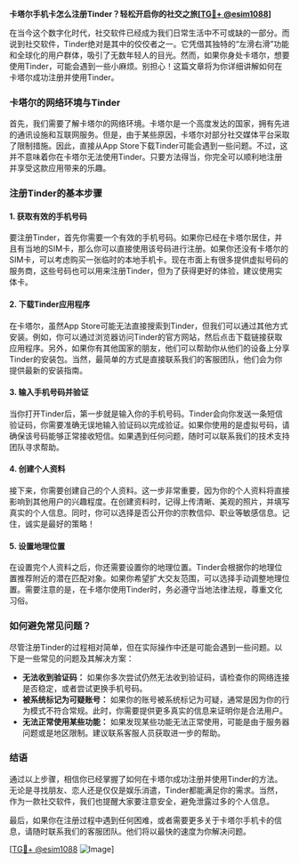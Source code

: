 **卡塔尔手机卡怎么注册Tinder？轻松开启你的社交之旅[[TG💪+ @esim1088](https://t.me/s/esim1088)]**

在当今这个数字化时代，社交软件已经成为我们日常生活中不可或缺的一部分。而说到社交软件，Tinder绝对是其中的佼佼者之一。它凭借其独特的“左滑右滑”功能和全球化的用户群体，吸引了无数年轻人的目光。然而，如果你身处卡塔尔，想要使用Tinder，可能会遇到一些小麻烦。别担心！这篇文章将为你详细讲解如何在卡塔尔成功注册并使用Tinder。

### 卡塔尔的网络环境与Tinder

首先，我们需要了解卡塔尔的网络环境。卡塔尔是一个高度发达的国家，拥有先进的通讯设施和互联网服务。但是，由于某些原因，卡塔尔对部分社交媒体平台采取了限制措施。因此，直接从App Store下载Tinder可能会遇到一些问题。不过，这并不意味着你在卡塔尔无法使用Tinder。只要方法得当，你完全可以顺利地注册并享受这款应用带来的乐趣。

### 注册Tinder的基本步骤

#### 1. 获取有效的手机号码

要注册Tinder，首先你需要一个有效的手机号码。如果你已经在卡塔尔居住，并且有当地的SIM卡，那么你可以直接使用该号码进行注册。如果你还没有卡塔尔的SIM卡，可以考虑购买一张临时的本地手机卡。现在市面上有很多提供虚拟号码的服务商，这些号码也可以用来注册Tinder，但为了获得更好的体验，建议使用实体卡。

#### 2. 下载Tinder应用程序

在卡塔尔，虽然App Store可能无法直接搜索到Tinder，但我们可以通过其他方式安装。例如，你可以通过浏览器访问Tinder的官方网站，然后点击下载链接获取应用程序。另外，如果你有其他国家的朋友，他们可以帮助你从他们的设备上分享Tinder的安装包。当然，最简单的方式是直接联系我们的客服团队，他们会为你提供最新的安装指南。

#### 3. 输入手机号码并验证

当你打开Tinder后，第一步就是输入你的手机号码。Tinder会向你发送一条短信验证码，你需要准确无误地输入验证码以完成验证。如果你使用的是虚拟号码，请确保该号码能够正常接收短信。如果遇到任何问题，随时可以联系我们的技术支持团队寻求帮助。

#### 4. 创建个人资料

接下来，你需要创建自己的个人资料。这一步非常重要，因为你的个人资料将直接影响到其他用户的兴趣程度。在创建资料时，记得上传清晰、美观的照片，并填写真实的个人信息。同时，你可以选择是否公开你的宗教信仰、职业等敏感信息。记住，诚实是最好的策略！

#### 5. 设置地理位置

在设置完个人资料之后，你还需要设置你的地理位置。Tinder会根据你的地理位置推荐附近的潜在匹配对象。如果你希望扩大交友范围，可以选择手动调整地理位置。需要注意的是，在卡塔尔使用Tinder时，务必遵守当地法律法规，尊重文化习俗。

### 如何避免常见问题？

尽管注册Tinder的过程相对简单，但在实际操作中还是可能会遇到一些问题。以下是一些常见的问题及其解决方案：

- **无法收到验证码：** 如果你多次尝试仍然无法收到验证码，请检查你的网络连接是否稳定，或者尝试更换手机号码。
- **被系统标记为可疑账号：** 如果你的账号被系统标记为可疑，通常是因为你的行为模式不符合常规。此时，你需要提供更多真实的信息来证明你是合法用户。
- **无法正常使用某些功能：** 如果发现某些功能无法正常使用，可能是由于服务器问题或是地区限制。建议联系客服人员获取进一步的帮助。

### 结语

通过以上步骤，相信你已经掌握了如何在卡塔尔成功注册并使用Tinder的方法。无论是寻找朋友、恋人还是仅仅是娱乐消遣，Tinder都能满足你的需求。当然，作为一款社交软件，我们也提醒大家要注意安全，避免泄露过多的个人信息。

最后，如果你在注册过程中遇到任何困难，或者需要更多关于卡塔尔手机卡的信息，请随时联系我们的客服团队。他们将以最快的速度为你解决问题。

[[TG💪+ @esim1088](https://t.me/s/esim1088) ![Image](https://i.postimg.cc/4NQfJmqS/Snipaste-2025-05-13-00-14-12.png)]